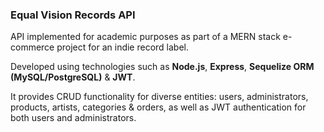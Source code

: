 ### Equal Vision Records API 

API implemented for academic purposes as part of a MERN stack e-commerce project for an indie record label. 

Developed using technologies such as **Node.js**, **Express**, **Sequelize ORM (MySQL/PostgreSQL)** & **JWT**.

It provides CRUD functionality for diverse entities: users, administrators, products, artists, categories & orders, as well as JWT authentication for both users and administrators. 
 
